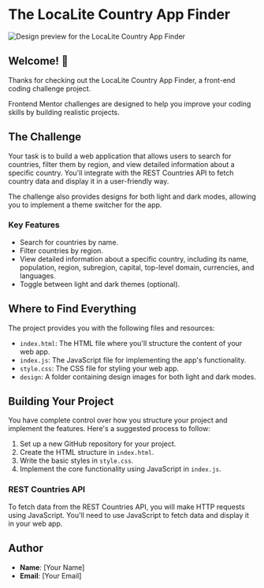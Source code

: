 # The LocaLite Country App Finder

![Design preview for the LocaLite Country App Finder]()

## Welcome! 👋

Thanks for checking out the LocaLite Country App Finder, a front-end coding challenge project.

Frontend Mentor challenges are designed to help you improve your coding skills by building realistic projects.



## The Challenge

Your task is to build a web application that allows users to search for countries, filter them by region, and view detailed information about a specific country. You'll integrate with the REST Countries API to fetch country data and display it in a user-friendly way.

The challenge also provides designs for both light and dark modes, allowing you to implement a theme switcher for the app.

### Key Features

- Search for countries by name.
- Filter countries by region.
- View detailed information about a specific country, including its name, population, region, subregion, capital, top-level domain, currencies, and languages.
- Toggle between light and dark themes (optional).

## Where to Find Everything

The project provides you with the following files and resources:

- `index.html`: The HTML file where you'll structure the content of your web app.
- `index.js`: The JavaScript file for implementing the app's functionality.
- `style.css`: The CSS file for styling your web app.
- `design`: A folder containing design images for both light and dark modes.

## Building Your Project

You have complete control over how you structure your project and implement the features. Here's a suggested process to follow:

1. Set up a new GitHub repository for your project.
2. Create the HTML structure in `index.html`.
3. Write the basic styles in `style.css`.
4. Implement the core functionality using JavaScript in `index.js`.

### REST Countries API

To fetch data from the REST Countries API, you will make HTTP requests using JavaScript. You'll need to use JavaScript to fetch data and display it in your web app.

## Author

- **Name**: [Your Name]
- **Email**: [Your Email]
